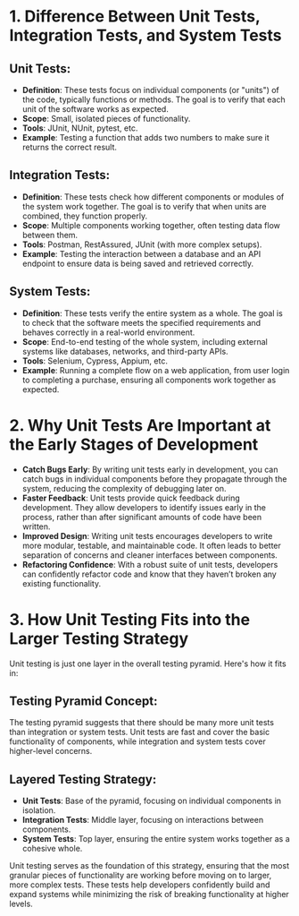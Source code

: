 # 1. Difference Between Unit Tests, Integration Tests, and System Tests

## Unit Tests:
- **Definition**: These tests focus on individual components (or "units") of the code, typically functions or methods. The goal is to verify that each unit of the software works as expected.
- **Scope**: Small, isolated pieces of functionality.
- **Tools**: JUnit, NUnit, pytest, etc.
- **Example**: Testing a function that adds two numbers to make sure it returns the correct result.

## Integration Tests:
- **Definition**: These tests check how different components or modules of the system work together. The goal is to verify that when units are combined, they function properly.
- **Scope**: Multiple components working together, often testing data flow between them.
- **Tools**: Postman, RestAssured, JUnit (with more complex setups).
- **Example**: Testing the interaction between a database and an API endpoint to ensure data is being saved and retrieved correctly.

## System Tests:
- **Definition**: These tests verify the entire system as a whole. The goal is to check that the software meets the specified requirements and behaves correctly in a real-world environment.
- **Scope**: End-to-end testing of the whole system, including external systems like databases, networks, and third-party APIs.
- **Tools**: Selenium, Cypress, Appium, etc.
- **Example**: Running a complete flow on a web application, from user login to completing a purchase, ensuring all components work together as expected.

# 2. Why Unit Tests Are Important at the Early Stages of Development

- **Catch Bugs Early**: By writing unit tests early in development, you can catch bugs in individual components before they propagate through the system, reducing the complexity of debugging later on.
- **Faster Feedback**: Unit tests provide quick feedback during development. They allow developers to identify issues early in the process, rather than after significant amounts of code have been written.
- **Improved Design**: Writing unit tests encourages developers to write more modular, testable, and maintainable code. It often leads to better separation of concerns and cleaner interfaces between components.
- **Refactoring Confidence**: With a robust suite of unit tests, developers can confidently refactor code and know that they haven’t broken any existing functionality.

# 3. How Unit Testing Fits into the Larger Testing Strategy

Unit testing is just one layer in the overall testing pyramid. Here's how it fits in:

## Testing Pyramid Concept:
The testing pyramid suggests that there should be many more unit tests than integration or system tests. Unit tests are fast and cover the basic functionality of components, while integration and system tests cover higher-level concerns.

## Layered Testing Strategy:
- **Unit Tests**: Base of the pyramid, focusing on individual components in isolation.
- **Integration Tests**: Middle layer, focusing on interactions between components.
- **System Tests**: Top layer, ensuring the entire system works together as a cohesive whole.

Unit testing serves as the foundation of this strategy, ensuring that the most granular pieces of functionality are working before moving on to larger, more complex tests. These tests help developers confidently build and expand systems while minimizing the risk of breaking functionality at higher levels.
